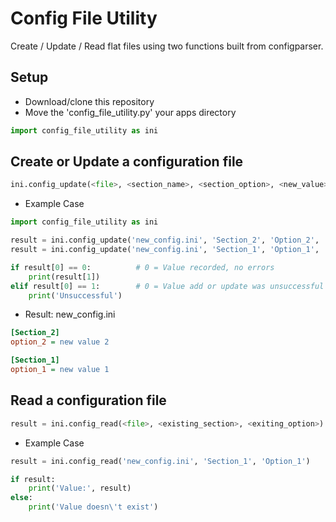 # Config File Utility

Create / Update / Read flat files using two functions built from configparser.

## Setup

- Download/clone this repository
- Move the 'config_file_utility.py' your apps directory

```python
import config_file_utility as ini
```

## Create or Update a configuration file

```python
ini.config_update(<file>, <section_name>, <section_option>, <new_value>)
```

- Example Case

```python
import config_file_utility as ini

result = ini.config_update('new_config.ini', 'Section_2', 'Option_2', 'new value 2')
result = ini.config_update('new_config.ini', 'Section_1', 'Option_1', 'new value 1')

if result[0] == 0:          # 0 = Value recorded, no errors
    print(result[1])
elif result[0] == 1:        # 0 = Value add or update was unsuccessful
    print('Unsuccessful')
```

- Result: new_config.ini

```ini
[Section_2]
option_2 = new value 2

[Section_1]
option_1 = new value 1
```

## Read a configuration file

```python
result = ini.config_read(<file>, <existing_section>, <exiting_option>)
```

- Example Case

```python
result = ini.config_read('new_config.ini', 'Section_1', 'Option_1')

if result:
    print('Value:', result)
else:
    print('Value doesn\'t exist')
```
